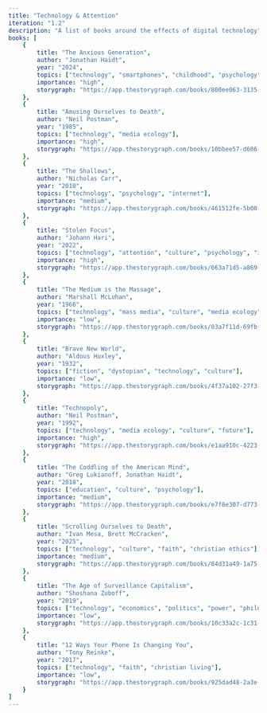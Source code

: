 ```yaml
---
title: "Technology & Attention"
iteration: "1.2"
description: "A list of books around the effects of digital technology"
books: [
    {
        title: "The Anxious Generation",
        author: "Jonathan Haidt",
        year: "2024",
        topics: ["technology", "smartphones", "childhood", "psychology", "internet", "social media"],
        importance: "high",
        storygraph: "https://app.thestorygraph.com/books/800ee063-3135-48df-bd48-a3bb6183a475"
    },
    {
        title: "Amusing Ourselves to Death",
        author: "Neil Postman",
        year: "1985",
        topics: ["technology", "media ecology"],
        importance: "high",
        storygraph: "https://app.thestorygraph.com/books/10bbee57-d606-44e0-b3a1-6ffa3f4596fe"
    },
    {
        title: "The Shallows",
        author: "Nicholas Carr",
        year: "2010",
        topics: ["technology", "psychology", "internet"],
        importance: "medium",
        storygraph: "https://app.thestorygraph.com/books/461512fe-5b00-49cc-95ac-e616bd3cb66b"
    },
    {
        title: "Stolen Focus",
        author: "Johann Hari",
        year: "2022",
        topics: ["technology", "attention", "culture", "psychology", "internet"],
        importance: "high",
        storygraph: "https://app.thestorygraph.com/books/663a71d5-a869-4ca1-84c2-7bddd09e11d4"
    },
    {
        title: "The Medium is the Massage",
        author: "Marshall McLuhan",
        year: "1966",
        topics: ["technology", "mass media", "culture", "media ecology"],
        importance: "low",
        storygraph: "https://app.thestorygraph.com/books/03a7f11d-69fb-40f8-b0b2-f3db3e52cfe4"
    },
    {
        title: "Brave New World",
        author: "Aldous Huxley",
        year: "1932",
        topics: ["fiction", "dystopian", "technology", "culture"],
        importance: "low",
        storygraph: "https://app.thestorygraph.com/books/4f37a102-27f3-4817-8cb7-878aca49cd3a"
    },
    {
        title: "Technopoly",
        author: "Neil Postman",
        year: "1992",
        topics: ["technology", "media ecology", "culture", "future"],
        importance: "high",
        storygraph: "https://app.thestorygraph.com/books/e1aa910c-4223-495d-95b8-17f6d54f26ac"
    },
    {
        title: "The Coddling of the American Mind",
        author: "Greg Lukianoff, Jonathan Haidt",
        year: "2018",
        topics: ["education", "culture", "psychology"],
        importance: "medium",
        storygraph: "https://app.thestorygraph.com/books/e7f8e307-d773-4390-80fa-c356e41864cf"
    },
    {
        title: "Scrolling Ourselves to Death",
        author: "Ivan Mesa, Brett McCracken",
        year: "2025",
        topics: ["technology", "culture", "faith", "christian ethics"],
        importance: "medium",
        storygraph: "https://app.thestorygraph.com/books/84d31a49-1a75-455d-bb02-8455856fb6f6"
    },
    {
        title: "The Age of Surveillance Capitalism",
        author: "Shoshana Zuboff",
        year: "2019",
        topics: ["technology", "economics", "politics", "power", "philosophy"],
        importance: "low",
        storygraph: "https://app.thestorygraph.com/books/10c33a2c-1c31-4f7f-bdeb-ee15deb6f905"
    },
    {
        title: "12 Ways Your Phone Is Changing You",
        author: "Tony Reinke",
        year: "2017",
        topics: ["technology", "faith", "christian living"],
        importance: "low",
        storygraph: "https://app.thestorygraph.com/books/925dad48-2a3e-4593-b452-5bbd63401ab7"
    }
]
---
```

